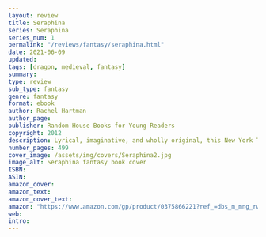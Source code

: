 ```yaml
---
layout: review
title: Seraphina
series: Seraphina
series_num: 1
permalink: "/reviews/fantasy/seraphina.html"
date: 2021-06-09
updated: 
tags: [dragon, medieval, fantasy]
summary: 
type: review
sub_type: fantasy
genre: fantasy
format: ebook
author: Rachel Hartman
author_page:
publisher: Random House Books for Young Readers
copyright: 2012
description: Lyrical, imaginative, and wholly original, this New York Times bestseller with 8 starred reviews is not to be missed.  Rachel Hartman’s award-winning debut will have you looking at dragons as you’ve never imagined them before…
number_pages: 499
cover_image: /assets/img/covers/Seraphina2.jpg
image_alt: Seraphina fantasy book cover
ISBN: 
ASIN: 
amazon_cover: 
amazon_text: 
amazon_cover_text: 
amazon: "https://www.amazon.com/gp/product/0375866221?ref_=dbs_m_mng_rwt_calw_tpbk_0&storeType=ebooks"
web: 
intro: 
---
```



